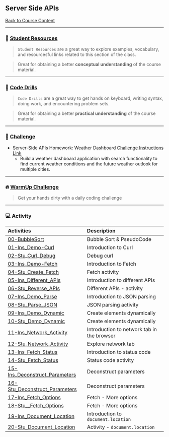 ## Server Side APIs
[Back to Course Content](../../README.md)

-----
### :book: **[Student Resources](student-resources/README.md)**

> `Student Resources` are a great way to explore examples, vocabulary, and resourcesful links related to this section of the class.

> Great for obtaining a better **conceptual understanding** of the course material. 

------
### :dart: **[Code Drills](code-drills/README.md)**

> `Code Drills` are a great way to get hands on keyboard, writing syntax, doing work, and encountering problem sets. 

> Great for obtaining a better **practical understanding** of the course material. 

-----
### :pencil: **[Challenge](challenge/README.md)**

- Server-Side APIs Homework: Weather Dashboard
[Challenge Instructions Link](challenge/README.md)
    * Build a weather dashboard application with search functionality to find current weather conditions and the future weather outlook for multiple cities.

-----

### :fire: **[WarmUp Challenge](warm-up-challenge)**

> Get your hands dirty with a daily coding challenge

-----

### :computer: Activity

|  Activities |  Description |
|:--	|:-- |
|[00-BubbleSort](activities/00-BubbleSort)| Bubble Sort & PseudoCode |
|[01-Ins_Demo-Curl](activities/01-Ins_Demo-Curl)| Introduction to Curl |
|[02-Stu_Curl_Debug](activities/02-Stu_Curl_Debug)| Debug curl  |
|[03-Ins_Demo-Fetch](activities/03-Ins_Demo-Fetch)| Introduction to Fetch
|[04-Stu_Create_Fetch](activities/04-Stu_Create_Fetch)| Fetch activity |
|[05-Ins_Different_APIs](activities/05-Ins_Different_APIs)| Introduction to different APIs |
|[06-Stu_Reverse_APIs](activities/06-Stu_Reverse_APIs)| Different APIs - activity |
|[07-Ins_Demo_Parse](activities/07-Ins_Demo_Parse)| Introduction to JSON parsing |
|[08-Stu_Parse_JSON](activities/08-Stu_Parse_JSON)| JSON parsing activity |
|[09-Ins_Demo_Dynamic](activities/09-Ins_Demo_Dynamic)| Create elements dynamically |
|[10-Stu_Demo_Dynamic](activities/10-Stu_Demo_Dynamic)| Create elements dynamically |
|[11-Ins_Network_Activity](activities/11-Ins_Network_Activity)| Introduction to network tab in the browser |
|[12-Stu_Network_Activity](activities/12-Stu_Network_Activity)| Explore network tab |
|[13-Ins_Fetch_Status](activities/13-Ins_Fetch_Status)| Introduction to status code |
|[14-Stu_Fetch_Status](activities/14-Stu_Fetch_Status)| Status code activity |
|[15-Ins_Deconstruct_Parameters](activities/15-Ins_Deconstruct_Parameters)| Deconstruct parameters |
|[16-Stu_Deconstruct_Parameters](activities/16-Stu_Deconstruct_Parameters)| Deconstruct parameters |
|[17-Ins_Fetch_Options](activities/17-Ins_Fetch_Options)| Fetch - More options |
|[18-Stu__Fetch_Options](activities/18-Stu__Fetch_Options)| Fetch - More options |
|[19-Ins_Document_Location](activities/19-Ins_Document_Location)| Introduction to `document.location` |
|[20-Stu_Document_Location](activities/20-Stu_Document_Location)| Activity - `document.location` |

